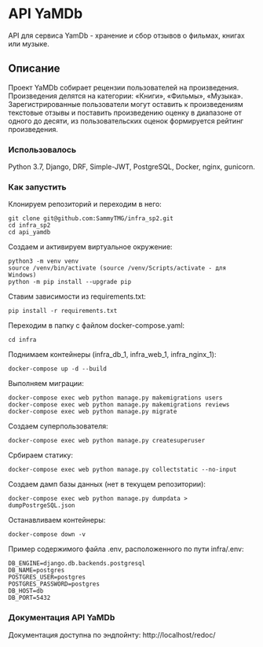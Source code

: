 # API YaMDb

API для сервиса YamDb - хранение и сбор отзывов о фильмах, книгах или музыке.

## Описание

Проект YaMDb собирает рецензии пользователей на произведения. Произведения делятся на категории: «Книги», «Фильмы», «Музыка». Зарегистрированные пользователи могут оставить к произведениям текстовые отзывы и поставить произведению оценку в диапазоне от одного до десяти, из пользовательских оценок формируется рейтинг произведения. 

### Использовалось

Python 3.7, Django, DRF, Simple-JWT, PostgreSQL, Docker, nginx, gunicorn.

### Как запустить

Клонируем репозиторий и переходим в него:
```
git clone git@github.com:SammyTMG/infra_sp2.git
cd infra_sp2
cd api_yamdb
```

Создаем и активируем виртуальное окружение:
```
python3 -m venv venv
source /venv/bin/activate (source /venv/Scripts/activate - для Windows)
python -m pip install --upgrade pip
```

Ставим зависимости из requirements.txt:
```
pip install -r requirements.txt
```

Переходим в папку с файлом docker-compose.yaml:
```
cd infra
```

Поднимаем контейнеры (infra_db_1, infra_web_1, infra_nginx_1):
```
docker-compose up -d --build
```

Выполняем миграции:
```
docker-compose exec web python manage.py makemigrations users
docker-compose exec web python manage.py makemigrations reviews
docker-compose exec web python manage.py migrate
```

Создаем суперпользователя:
```
docker-compose exec web python manage.py createsuperuser
```

Србираем статику:
```
docker-compose exec web python manage.py collectstatic --no-input
```

Создаем дамп базы данных (нет в текущем репозитории):
```
docker-compose exec web python manage.py dumpdata > dumpPostrgeSQL.json
```

Останавливаем контейнеры:
```
docker-compose down -v
```

Пример содержимого файла .env,  расположенного по пути infra/.env:
```
DB_ENGINE=django.db.backends.postgresql
DB_NAME=postgres
POSTGRES_USER=postgres
POSTGRES_PASSWORD=postgres
DB_HOST=db
DB_PORT=5432
```

### Документация API YaMDb

Документация доступна по эндпойнту: http://localhost/redoc/
